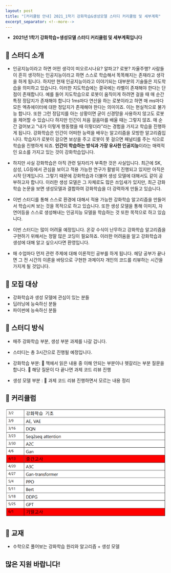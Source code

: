 ```yaml
---
layout: post
title: "[커리큘럼 안내] 2021_1학기 강화학습&생성모델 스터디 커리큘럼 및 세부계획"
excerpt_separator: <!--more-->
---
```


- **2021년 1학기 강화학습+생성모델 스터디 커리큘럼 및 세부계획입니다**
<!--more-->

## 🔔 스터디 소개

-  인공지능이라고 하면 어떤 생각이 떠오르시나요? 알파고? 로봇? 자율주행? 사람들이 흔히 생각하는 인공지능이라고 하면 스스로 학습해서 똑똑해지는 존재라고 생각을 하게 됩니다. 하지만 현재 인공지능이라고 이야기되는 대부분의 기술들은 지도학습을 의미하고 있습니다. 이러한 지도학습에는 결국에는 라벨이 존재해야 한다는 단점이 존재합니다. 예를 들어 지도학습으로 로봇이 움직이게 하려면 걸을 때 매 순간 특정 정답지가 존재해야 합니다 1ms마다 연산을 하는 로봇이라고 하면 매 ms마다 모든 엑츄에이터에 대한 정답지가 존재해야 한다는 의미이죠. 이는 현실적으로 불가능 합니다. 또한 그런 정답지를 아는 상황이면 굳이 신경망을 사용하지 않고도 로봇을 제어할 수 있습니다 하지만 인간이 처음 걸음마를 배울 때는 그렇지 않죠. 매 순간 걸어보고 "내가 이렇게 행동했을 때 이렇더라"라는 경험을 가지고 학습을 진행하게 됩니다. 강화학습은 인간이 어떠한 능력을 배우는 알고리즘을 모방한 알고리즘입니다. 학습자가 로봇이 걸으면 보상을 주고 로봇이 못 걸으면 패널티를 주는 식으로 학습을 진행하게 되죠. **인간이 학습하는 방식과 가장 유사한 인공지능**이라는 매력적인 요소를 가지고 있는 것이 강화학습입니다.

- 하지만 사실 강화학습은 아직 관련 일자리가 부족한 것은 사실입니다. 최근에 SK, 삼성, LG등에서 관심을 보이고 적용 가능한 연구가 활발히 진행되고 있지만 아직은 시작 단계입니다. 그렇기 때문에 강화학습과 더불어 생성 모델에 대해서도 같이 공부하고자 합니다. 이러한 생성 모델은 그 자체로도 많은 쓰임새가 있지만, 최근 강화학습 논문을 보면 생성모델과 결합하여 강화학습을 더 강력하게 만들고 있습니다.

- 이번 스터디를 통해 스스로 환경에 대해서 적용 가능한 강화학습 알고리즘을 만들어서 학습시켜 보는 것을 목적으로 하고 있습니다. 또한 생성 모델을 통해 이미지, 자연어등을 스스로 생성해내는 인공지능 모델을 학습하는 것 또한 목적으로 하고 있습니다.

- 이번 스터디는 많이 어려울 예정입니다. 온갖 수식이 난무하고 강화학습 알고리즘을 구현하기 위해서는 정말 많은 코딩이 필요하죠. 이러한 어려움을 알고 강화학습과 생성에 대해 알고 싶으시다면 환영입니다.

- 매 수업마다 먼저 관련 주제에 대해 이론적인 공부를 하게 됩니다. 헤당 공부가 끝나면 그 전 시간의 이론을 바탕으로 구현한 과제이자 개인의 코드를 리뷰하는 시간을 가지게 될 것입니다. 

## 🔔 모집 대상

- 강화학습과 생성 모델에 관심이 있는 분들 
- 딥러닝에 능숙하신 분들
- 파이썬에 능숙하신 분들

## 🔔 스터디 방식

- 매주 강화학습 부분, 생성 부분 과제를 나갈 겁니다.
- 스터디는 총 3시간으로 진행될 예정입니다. 

- 강화학습 부분:
   책에서 읽은 내용 중 이해 안되는 부분이나 헷갈리는 부분 질문을 합니다. 
   해당 질문이 다 끝나면 과제 코드 리뷰 진행
  
- 생성 모델 부분 : 
   과제 코드 리뷰 진행하면서 모르는 내용 정리
  
## 🔔 커리큘럼
  
  <img src="/assets/img/2021_1_curriculum/강화학습.PNG">

## 🔔 교재
- 수학으로 풀어보는 강화학습 원리와 알고리즘 + 생성 모델



## 많은 지원 바랍니다!
